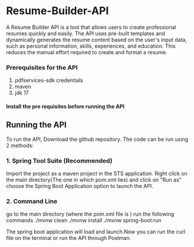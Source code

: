 # Resume-Builder-API
A Resume Builder API is a tool that allows users to create professional resumes quickly and easily. The API uses pre-built templates and dynamically generates the resume content based on the user's input data, such as personal information, skills, experiences, and education. This reduces the manual effort required to create and format a resume. 
### Prerequisites for the API
1. pdfservices-sdk credentials
2. maven
3. jdk 17
#### Install the pre requisites before running the API
## Running the API
To run the API, Download the github repository.
The code can be run using 2 methods:
### 1. Spring Tool Suite (Recommended)
Import the project as a maven project in the STS application. Right click on the main directory(The one in which pom.xml lies) and click on "Run as" choose the Spring Boot Application option to launch the API.
### 2. Command Line
go to the main directory (where the pom.xml file is )
run the following commands 
./mvnw clean
./mvnw install
./mvnw spring-boot:run

The spring boot application will load and launch.Now you can run the curl file on the terminal or run the API through Postman.


